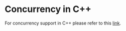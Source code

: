 # Concurrency in C++

For concurrency support in C++ please refer to this [link](https://en.cppreference.com/w/cpp/thread).
